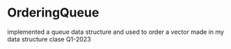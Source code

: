 # OrderingQueue
implemented a queue data structure and used to order a vector
made in my data structure clase Q1-2023
